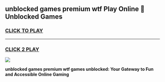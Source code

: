 
## unblocked games premium wtf Play Online 👋 Unblocked Games
<h3>
<a href="https://premium.freeplayer.one?title=unblocked_games_premium_wtf&ref=19F">CLICK TO PLAY</a></h3>
<hr>

<h3>
<a href="https://premium.freeplayer.one?title=unblocked_games_premium_wtf&ref=19F">CLICK 2 PLAY</a>
  
</h3>

<a href="https://premium.freeplayer.one?title=unblocked_games_premium_wtf&ref=19F"><img src="https://clearcache.store/games.png"></a>


**unblocked games premium wtf games unblocked: Your Gateway to Fun and Accessible Online Gaming**
